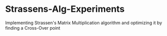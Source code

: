 # Strassens-Alg-Experiments
Implementing Strassen's Matrix Multiplication algorithm and optimizing it by finding a Cross-Over point
